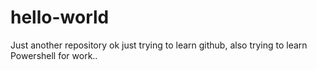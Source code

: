 # hello-world
Just another repository
ok just trying to learn github, also trying to learn Powershell for work..
